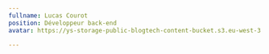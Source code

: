 ```yaml
---
fullname: Lucas Courot
position: Développeur back-end
avatar: https://ys-storage-public-blogtech-content-bucket.s3.eu-west-3.amazonaws.com/lucas.jpeg

---
```

